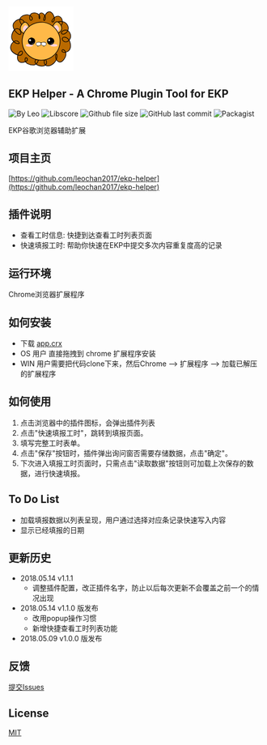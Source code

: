![Logo](https://github.com/leochan2017/ekp-helper/blob/master/app/img/icon128.png?raw=true)

## EKP Helper - A Chrome Plugin Tool for EKP
![By Leo](https://img.shields.io/badge/Powered_by-Leo-red.svg?style=flat) 
![Libscore](https://img.shields.io/libscore/s/jQuery.svg?style=flat-square)
![Github file size](https://img.shields.io/github/size/leochan2017/ekp-helper/app.crx.svg)
![GitHub last commit](https://img.shields.io/github/last-commit/leochan2017/ekp-helper.svg)
![Packagist](https://img.shields.io/packagist/l/doctrine/orm.svg)

EKP谷歌浏览器辅助扩展

## 项目主页
[https://github.com/leochan2017/ekp-helper](https://github.com/leochan2017/ekp-helper)


## 插件说明
- 查看工时信息: 快捷到达查看工时列表页面
- 快速填报工时: 帮助你快速在EKP中提交多次内容重复度高的记录


## 运行环境
Chrome浏览器扩展程序


## 如何安装
- 下载 [app.crx](https://github.com/leochan2017/ekp-helper/blob/master/app.crx?raw=true)
- OS 用户 直接拖拽到 chrome 扩展程序安装
- WIN 用户需要把代码clone下来，然后Chrome --> 扩展程序 --> 加载已解压的扩展程序



## 如何使用
1. 点击浏览器中的插件图标，会弹出插件列表
2. 点击"快速填报工时"，跳转到填报页面。
2. 填写完整工时表单。
3. 点击"保存"按钮时，插件弹出询问窗否需要存储数据，点击"确定"。
4. 下次进入填报工时页面时，只需点击"读取数据"按钮则可加载上次保存的数据，进行快速填报。


## To Do List
- 加载填报数据以列表呈现，用户通过选择对应条记录快速写入内容
- 显示已经填报的日期


## 更新历史
- 2018.05.14 v1.1.1
    - 调整插件配置，改正插件名字，防止以后每次更新不会覆盖之前一个的情况出现
- 2018.05.14 v1.1.0 版发布
    - 改用popup操作习惯
    - 新增快捷查看工时列表功能
- 2018.05.09 v1.0.0 版发布


## 反馈
[提交Issues](https://github.com/leochan2017/ekp-helper/issues/new)


## License
[MIT](http://opensource.org/licenses/MIT)
